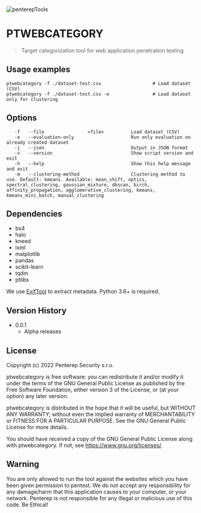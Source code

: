 ![penterepTools](https://www.penterep.com/external/penterepToolsLogo.png)


# PTWEBCATEGORY
> Target categorization tool for web application penetration testing

## Usage examples

```
ptwebcategory -f ./dataset-test.csv                   # Load dataset (CSV)
ptwebcategory -f ./dataset-test.csv -e                # Load dataset only for clustering
```

## Options
```
   -f   --file                <file>          Load dataset (CSV)
   -e   --evaluation-only                     Run only evaluation on already created dataset
   -j   --json                                Output in JSON format
   -v   --version                             Show script version and exit
   -h   --help                                Show this help message and exit
   -m   --clustering-method                   Clustering method to use. Default: kmeans. Available: mean_shift, optics, spectral_clustering, gaussian_mixture, dbscan, birch, affinity_propagation, agglomerative_clustering, kmeans, kmeans_mini_batch, manual_clustering
```

## Dependencies
- bs4
- halo
- kneed
- lxml
- matplotlib
- pandas
- scikit-learn
- tqdm
- ptlibs

We use [ExifTool](https://exiftool.org/) to extract metadata.
Python 3.6+ is required.

## Version History
* 0.0.1
    * Alpha releases

## License

Copyright (c) 2022 Penterep Security s.r.o.

ptwebcategory is free software: you can redistribute it and/or modify
it under the terms of the GNU General Public License as published by
the Free Software Foundation, either version 3 of the License, or
(at your option) any later version.

ptwebcategory is distributed in the hope that it will be useful,
but WITHOUT ANY WARRANTY; without even the implied warranty of
MERCHANTABILITY or FITNESS FOR A PARTICULAR PURPOSE.  See the
GNU General Public License for more details.

You should have received a copy of the GNU General Public License
along with ptwebcategory.  If not, see <https://www.gnu.org/licenses/>.

## Warning

You are only allowed to run the tool against the websites which
you have been given permission to pentest. We do not accept any
responsibility for any damage/harm that this application causes to your
computer, or your network. Penterep is not responsible for any illegal
or malicious use of this code. Be Ethical!
